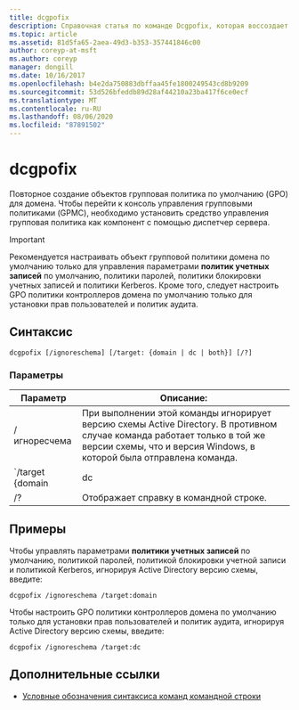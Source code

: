 ```yaml
---
title: dcgpofix
description: Справочная статья по команде Dcgpofix, которая воссоздает объекты групповая политика по умолчанию (GPO) для домена.
ms.topic: article
ms.assetid: 81d5fa65-2aea-49d3-b353-357441846c00
author: coreyp-at-msft
ms.author: coreyp
manager: dongill
ms.date: 10/16/2017
ms.openlocfilehash: b4e2da750883dbffaa45fe1800249543cd8b9209
ms.sourcegitcommit: 53d526bfeddb89d28af44210a23ba417f6ce0ecf
ms.translationtype: MT
ms.contentlocale: ru-RU
ms.lasthandoff: 08/06/2020
ms.locfileid: "87891502"
---
```

# <a name="dcgpofix"></a>dcgpofix

Повторное создание объектов групповая политика по умолчанию (GPO) для домена. Чтобы перейти к консоль управления групповыми политиками (GPMC), необходимо установить средство управления групповая политика как компонент с помощью диспетчер сервера.

>[!IMPORTANT]
> Рекомендуется настраивать объект групповой политики домена по умолчанию только для управления параметрами **политик учетных записей** по умолчанию, политики паролей, политики блокировки учетных записей и политики Kerberos. Кроме того, следует настроить GPO политики контроллеров домена по умолчанию только для установки прав пользователей и политик аудита.

## <a name="syntax"></a>Синтаксис

```
dcgpofix [/ignoreschema] [/target: {domain | dc | both}] [/?]
```

### <a name="parameters"></a>Параметры

| Параметр | Описание: |
| --------- | ----------- |
| /игноресчема | При выполнении этой команды игнорирует версию схемы Active Directory. В противном случае команда работает только в той же версии схемы, что и версия Windows, в которой была отправлена команда. |
| `/target {domain | dc | both` | Указывает, следует ли использовать политику домена по умолчанию, политику контроллеров домена по умолчанию или политики обоих типов. |
| /? | Отображает справку в командной строке. |

## <a name="examples"></a>Примеры

Чтобы управлять параметрами **политики учетных записей** по умолчанию, политикой паролей, политикой блокировки учетной записи и политикой Kerberos, игнорируя Active Directory версию схемы, введите:

```
dcgpofix /ignoreschema /target:domain
```

Чтобы настроить GPO политики контроллеров домена по умолчанию только для установки прав пользователей и политик аудита, игнорируя Active Directory версию схемы, введите:

```
dcgpofix /ignoreschema /target:dc
```

## <a name="additional-references"></a>Дополнительные ссылки

- [Условные обозначения синтаксиса команд командной строки](command-line-syntax-key.md)